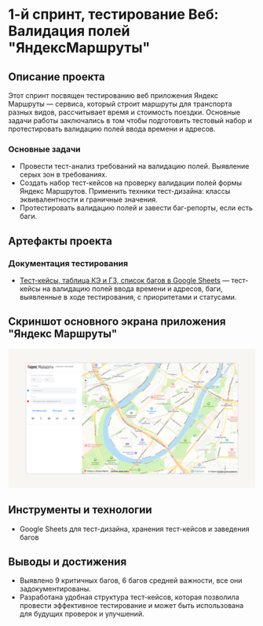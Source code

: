 # 1-й спринт, тестирование Веб: Валидация полей "ЯндексМаршруты"

## Описание проекта
Этот спринт посвящен тестированию веб приложения Яндекс Маршруты — сервиса, который строит маршруты для транспорта разных видов, рассчитывает время и стоимость поездки. Основные задачи работы заключались в том чтобы подготовить тестовый набор и протестировать валидацию полей ввода времени и адресов.

### Основные задачи
- Провести тест-анализ требований на валидацию полей. Выявление серых зон в требованиях.
- Создать набор тест-кейсов на проверку валидации полей формы Яндекс Маршрутов. Применить техники тест-дизайна: классы эквивалентности и граничные значения.
- Протестировать валидацию полей и завести баг-репорты, если есть баги.

## Артефакты проекта

### Документация тестирования
- [Тест-кейсы, таблица КЭ и ГЗ, список багов в Google Sheets](https://docs.google.com/spreadsheets/d/1AdLheUsj3Reus5QXDlBJb3NZs0tEf8y7xbH3xUWLs5E/edit?usp=sharing) — тест-кейсы на валидацию полей ввода времени и адресов, баги, выявленные в ходе тестирования, с приоритетами и статусами.

## Скриншот основного экрана приложения "Яндекс Маршруты"
<img src="images/YaRoutes.png" alt="Экран выбора маршрута" width="1000" height="auto">

## Инструменты и технологии
- Google Sheets для тест-дизайна, хранения тест-кейсов и заведения багов
  
## Выводы и достижения
- Выявлено 9 критичных багов, 6 багов средней важности, все они задокументированы.
- Разработана удобная структура тест-кейсов, которая позволила провести эффективное тестирование и может быть использована для будущих проверок и улучшений.
